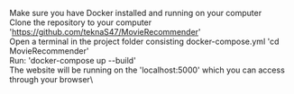 Make sure you have Docker installed and running on your computer\
Clone the repository to your computer 'https://github.com/teknaS47/MovieRecommender' \
Open a terminal in the project folder consisting docker-compose.yml 'cd MovieRecommender'\
Run: 'docker-compose up --build'\
The website will be running on the 'localhost:5000' which you can access through your browser\
